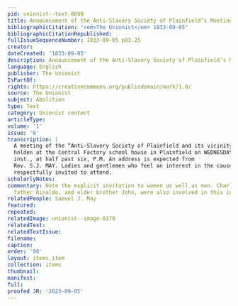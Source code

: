 ```yaml
---
pid: unionist--text-0099
title: Announcement of the Anti-Slavery Society of Plainfield’s Meeting
bibliographicCitation: "<em>The Unionist</em> 1833-09-05"
bibliographicCitationRepublished: 
fullIssueSequenceNumber: 1833-09-05 p03.25
creator: 
dateCreated: '1833-09-05'
description: Announcement of the Anti-Slavery Society of Plainfield’s Meeting
language: English
publisher: The Unionist
IsPartOf: 
rights: https://creativecommons.org/publicdomain/mark/1.0/
source: The Unionist
subject: Abolition
type: Text
category: Unionist content
articleType: 
volume: '1'
issue: '6'
transcription: |
  A meeting of the “Anti-Slavery Society of Plainfield and its vicinity,” will be
  holden at the Central Factory school house in Plainfield on WEDNESDAY the 11th
  inst., at half past six, P.M. An address is expected from
  Rev. S.J. MAY. Ladies and gentlemen who feel an interest in the cause, are
  respectfully invited to attend.
scholarlyNotes: 
commentary: Note the explicit invitation to women as well as men. Charles Burleigh's
  father Rinaldo, and elder brother John, were also involved in this inaugural meeting.
relatedPeople: Samuel J. May
featured: 
repeated: 
relatedImage: unionist--image-0170
relatedText: 
relatedTextIssue: 
filename: 
caption: 
order: '98'
layout: items_item
collection: items
thumbnail: 
manifest: 
full: 
proofed JR: '2023-09-05'
---
```

